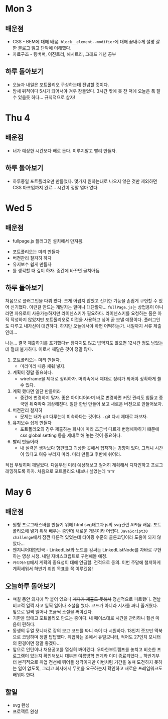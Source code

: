 # Mon 3

## 배운점

- CSS - BEM에 대해 배움. `block__element--modifier`에 대해 끝내주게 설명 잘한 [블로그](https://nykim.work/15) 읽고 단박에 이해했다.
- 자료구조 - 링버퍼, 이진트리, 해시트리, 그래프 개념 공부

## 하루 돌아보기

- 오늘과 내일은 포트폴리오 구상하는데 전념할 것이다.
- 밤새 뒤척이다 5시가 되어서야 겨우 잠들었다. 3시간 밖에 못 잔 덕에 오늘은 푹 잘 수 있을듯 하다... 규칙적으로 살자!

# Thu 4

## 배운점

- 너가 예상한 시간보다 배로 든다. 미루지말고 빨리 만들자.

## 하루 돌아보기

- 하루종일 포트폴리오만 만들었다. 몇가지 원하는대로 나오지 않은 것만 제외하면 CSS 마크업까지 완료... 시간이 정말 얼마 없다.

# Wed 5

## 배운점

- fullpage.js 플러그인 설치해서 만져봄.

* 포트폴리오는 미리 만들자
* 버전관리 철저히 하자
* 유지보수 쉽게 만들자
* 틀 생각할 때 깊이 하자. 중간에 바꾸면 골치아픔.

## 하루 돌아보기

처음으로 플러그인을 다뤄 봤다. 크게 어렵지 않았고 신기한 기능을 손쉽게 구현할 수 있어 신기했다. 이런걸 만드는 개발자는 얼마나 대단할까... `fullPage.js`는 상업용이 아니라면 자유로이 사용가능하지만 라이센스키가 필요하다. 라이센스키를 요청하는 폼은 아직 작성하지 않았지만 포트폴리오로 이것을 사용하고 싶어 곧 보낼 예정이다. 플러그인도 다루고 내자신이 대견하다. 하지만 오늘에서야 하면 어떡하는가. 내일까지 서류 제출인데...

나는... 결국 제출하기를 포기했다ㅠ 잠자지도 않고 밥먹지도 않으면 12시간 정도 남았는데 절대 불가하다. 이로서 깨달은 것이 정말 많다.

1. 포트폴리오는 미리 만들자.
   - 미리미리 내용 채워 넣자.
2. 계획이 정말 중요하다.
   - wireframe을 제대로 정리하자. 머리속에서 제대로 정리가 되어야 정확하게 쓸 수 있다.
3. 계획 했다면 일단 만들어라
   - 중간에 변경하지 말자. 좋은 아이디어라며 바로 변경하면 커밋 관리도 힘들고 종국엔 뒤죽박죽 괴상해진다. 일단 한번 만들어 보고 새로운 버전으로 만들어보자.
4. 버전관리 철저히
   - 문제는 내가 git 다루는데 미숙하다는 것이다... git 다시 제대로 파보자.
5. 유지보수 쉽게 만들자
   - 포트폴리오의 경우 제출하는 회사에 따라 조금씩 다르게 변형해야하기 떄문에 css global setting 등을 제대로 해 놓는 것이 중요하다.
6. 빨리 만들어라
   - 내 실력은 생각보다 형편없고 괴상한 곳에서 집착하는 경향이 있다. 그러니 시간이 있다고 여유 부리지 마라. 미리 만들고 후반에 쉬어라.

직접 부딪히며 깨달았다. 다음부턴 미리 예상해보고 철저히 계획해서 디자인하고 프로그래밍하도록 하자. 처음으로 포트폴리오 내보나 싶었는데 ㅠㅠ

# May 6

## 배운점

- 원형 프로그래스바를 만들기 위해 html svg태그과 js의 svg관련 API들 배움. 포트폴리오에 넣기 위해 배우는 중인데 새로운 개념이라 어렵다. `JavaScript30 challenge`에서 잠깐 다룬적 있었는데 타이핑 수준의 클론코딩이라 도움이 되지 않았다...
- 엔지니어대한민국 - LinkedList와 노드를 감싸는 LinkedListNode를 자바로 구현하는 영상 시청. 내일 자바스크립트로 구현해볼 예정.
- `커리어스킬`에서 계획의 중요성이 대해 언급함. 전적으로 동의. 이번 주말에 철저하게 계획세워서 하반기 취업 목표를 꼭 이루겠음!

## 오늘하루 돌아보기

- 며칠 동안 의자에 딱 붙어 있으니 ~~게다가 제출도 못해서~~ 정신적으로 피로했다. 전날 비교적 일찍 자고 일찍 일어나 소설을 썼다. 코드가 아니라 서사를 짜니 즐거웠다. 앞으로 일찍 일어나 조금씩 소설을 써야겠다.
- 기한을 없애고 포트폴리오 만드는 중이다. 내 페이스대로 시간을 관리하니 훨씬 마음이 편하다.
- 동생의 듀얼 모니터로 강의 보고 코드를 짜니 속이 다 시원하다. 13인치 쪼꼬만 맥북으로 코딩하며 정말 답답했다. 취업하는 곳에서 듀얼모니터, 적어도 27인치 모니터의 환경이면 정말 좋겠다...
- 앞으로 인턴이나 채용공고를 열심히 봐야겠다. 우아한부트캠프를 놓치고 비슷한 프로그램이 있는지 확인해보니 대부분 여름방학 연계라 이미 종료되었다... 하반기부터 본격적으로 취업 전선에 뛰어들 생각이지만 이번처럼 기간을 놓쳐 도전하지 못하는 일이 없도록, 그리고 회사에서 무엇을 요구하는지 확인하고 새로운 프레임워크도 배워야 한다.

## 할일

- svg 완성
- 프로젝트 완성
